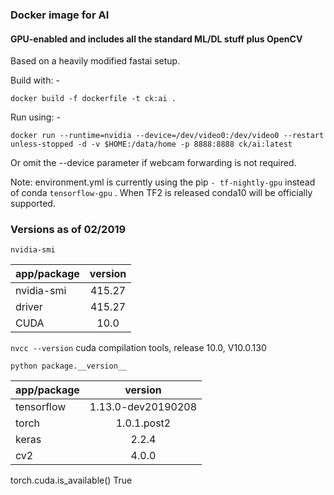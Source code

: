 ### Docker image for AI

#### GPU-enabled and includes all the standard ML/DL stuff plus OpenCV

Based on a heavily modified fastai setup.

Build with: -

```
docker build -f dockerfile -t ck:ai .
```

Run using: -

```
docker run --runtime=nvidia --device=/dev/video0:/dev/video0 --restart unless-stopped -d -v $HOME:/data/home -p 8888:8888 ck/ai:latest
```

Or omit the --device parameter if webcam forwarding is not required.

Note: environment.yml is currently using the pip `- tf-nightly-gpu` instead of conda `tensorflow-gpu` .  When TF2 is released conda10 will be officially supported.


### Versions as of 02/2019
`nvidia-smi`

| app/package | version |
| ----------- |:-------:|
| nvidia-smi  | 415.27  |
| driver      | 415.27  |
| CUDA        | 10.0    |

`nvcc --version`
cuda compilation tools, release 10.0, V10.0.130

`python package.__version__`

| app/package | version |
| ----------- |:-------:|
| tensorflow  | 1.13.0-dev20190208  |
| torch       | 1.0.1.post2  |
| keras       | 2.2.4    |
| cv2         | 4.0.0    |

torch.cuda.is_available() True
